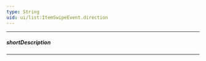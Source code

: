```yaml
---
type: String
uid: ui/list:ItemSwipeEvent.direction
---
```

---
##### shortDescription
<!-- Description goes here -->

---
<!-- Description goes here -->